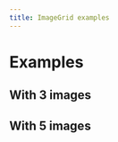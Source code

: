 ```yaml
---
title: ImageGrid examples
---
```


# Examples

## With 3 images

<PreviewPlayground
  :zoom="0.8"
  :html="() => import('./stories/3-images/app.twig')"
  :script="() => import('./stories/app.js?raw')"
  />

## With 5 images

<PreviewPlayground
  :zoom="0.8"
  :html="() => import('./stories/5-images/app.twig')"
  :script="() => import('./stories/app.js?raw')"
  />

